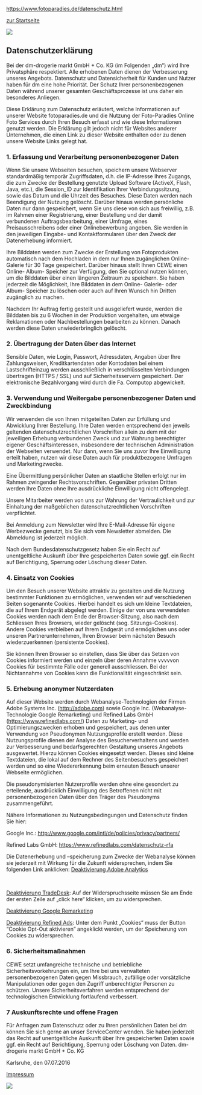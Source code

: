 https://www.fotoparadies.de/datenschutz.html

<a href="https://www.fotoparadies.de/" id="cw_dm_back_to_link" class="cw_dm_navigation" title="FOTOParadies">zur Startseite</a>

[![](https://cs.photoprintit.com/images/cops3/ironman/dflt_lay_cj.jpg)](mailto:info@photoprintit.de)

Datenschutzerklärung
--------------------

Bei der dm-drogerie markt GmbH + Co. KG (im Folgenden „dm“) wird Ihre Privatsphäre respektiert. Alle erhobenen Daten dienen der Verbesserung unseres Angebots. Datenschutz und Datensicherheit für Kunden und Nutzer haben für dm eine hohe Priorität. Der Schutz Ihrer personenbezogenen Daten während unserer gesamten Geschäftsprozesse ist uns daher ein besonderes Anliegen.

Diese Erklärung zum Datenschutz erläutert, welche Informationen auf unserer Website fotoparadies.de und die Nutzung der Foto-Paradies Online Foto Services durch Ihren Besuch erfasst und wie diese Informationen genutzt werden. Die Erklärung gilt jedoch nicht für Websites anderer Unternehmen, die einen Link zu dieser Website enthalten oder zu denen unsere Website Links gelegt hat.

### 1. Erfassung und Verarbeitung personenbezogener Daten

Wenn Sie unsere Webseiten besuchen, speichern unsere Webserver standardmäßig temporär Zugriffsdaten, d.h. die IP-Adresse Ihres Zugangs, die zum Zwecke der Bestellung genutzte Upload Software (ActiveX, Flash, Java, etc.), die Session\_ID zur Identifikation Ihrer Verbindungssitzung, sowie das Datum und die Uhrzeit des Besuches. Diese Daten werden nach Beendigung der Nutzung gelöscht. Darüber hinaus werden persönliche Daten nur dann gespeichert, wenn Sie uns diese von sich aus freiwillig, z.B. im Rahmen einer Registrierung, einer Bestellung und der damit verbundenen Auftragsbearbeitung, einer Umfrage, eines Preisausschreibens oder einer Onlinebewerbung angeben. Sie werden in den jeweiligen Eingabe- und Kontaktformularen über den Zweck der Datenerhebung informiert.

Ihre Bilddaten werden zum Zwecke der Erstellung von Fotoprodukten automatisch nach dem Hochladen in dem nur Ihnen zugänglichen Online- Galerie für 30 Tage gespeichert. Darüber hinaus stellt Ihnen CEWE einen Online- Album- Speicher zur Verfügung, den Sie optional nutzen können, um die Bilddaten über einen längeren Zeitraum zu speichern. Sie haben jederzeit die Möglichkeit, Ihre Bilddaten in dem Online- Galerie- oder Album- Speicher zu löschen oder auch auf Ihren Wunsch hin Dritten zugänglich zu machen.

Nachdem Ihr Auftrag fertig gestellt und ausgeliefert wurde, werden die Bilddaten bis zu 6 Wochen in der Produktion vorgehalten, um etwaige Reklamationen oder Nachbestellungen bearbeiten zu können. Danach werden diese Daten unwiederbringlich gelöscht.

### 2. Übertragung der Daten über das Internet

Sensible Daten, wie Login, Passwort, Adressdaten, Angaben über Ihre Zahlungsweisen, Kreditkartendaten oder Kontodaten bei einem Lastschrifteinzug werden ausschließlich in verschlüsselten Verbindungen übertragen (HTTPS / SSL) und auf Sicherheitsservern gespeichert. Der elektronische Bezahlvorgang wird durch die Fa. Computop abgewickelt.

### 3. Verwendung und Weitergabe personenbezogener Daten und Zweckbindung

Wir verwenden die von Ihnen mitgeteilten Daten zur Erfüllung und Abwicklung Ihrer Bestellung. Ihre Daten werden entsprechend den jeweils geltenden datenschutzrechtlichen Vorschriften allein zu dem mit der jeweiligen Erhebung verbundenen Zweck und zur Wahrung berechtigter eigener Geschäftsinteressen, insbesondere der technischen Administration der Webseiten verwendet. Nur dann, wenn Sie uns zuvor Ihre Einwilligung erteilt haben, nutzen wir diese Daten auch für produktbezogene Umfragen und Marketingzwecke.

Eine Übermittlung persönlicher Daten an staatliche Stellen erfolgt nur im Rahmen zwingender Rechtsvorschriften. Gegenüber privaten Dritten werden Ihre Daten ohne Ihre ausdrückliche Einwilligung nicht offengelegt.

Unsere Mitarbeiter werden von uns zur Wahrung der Vertraulichkeit und zur Einhaltung der maßgeblichen datenschutzrechtlichen Vorschriften verpflichtet.

Bei Anmeldung zum Newsletter wird Ihre E-Mail-Adresse für eigene Werbezwecke genutzt, bis Sie sich vom Newsletter abmelden. Die Abmeldung ist jederzeit möglich.

Nach dem Bundesdatenschutzgesetz haben Sie ein Recht auf unentgeltliche Auskunft über Ihre gespeicherten Daten sowie ggf. ein Recht auf Berichtigung, Sperrung oder Löschung dieser Daten.

### 4. Einsatz von Cookies

Um den Besuch unserer Website attraktiv zu gestalten und die Nutzung bestimmter Funktionen zu ermöglichen, verwenden wir auf verschiedenen Seiten sogenannte Cookies. Hierbei handelt es sich um kleine Textdateien, die auf Ihrem Endgerät abgelegt werden. Einige der von uns verwendeten Cookies werden nach dem Ende der Browser-Sitzung, also nach dem Schliessen Ihres Browsers, wieder gelöscht (sog. Sitzungs-Cookies). Andere Cookies verbleiben auf Ihrem Endgerät und ermöglichen uns oder unseren Partnerunternehmen, Ihren Browser beim nächsten Besuch wiederzuerkennen (persistente Cookies).

Sie können Ihren Browser so einstellen, dass Sie über das Setzen von Cookies informiert werden und einzeln über deren Annahme vvvvvon Cookies für bestimmte Fälle oder generell ausschliessen. Bei der Nichtannahme von Cookies kann die Funktionalität eingeschränkt sein.

### 5. Erhebung anonymer Nutzerdaten

Auf dieser Website werden durch Webanalyse-Technologien der Firmen Adobe Systems Inc. (http://adobe.com) sowie Google Inc. (Webanalyse-Technologie Google Remarketing) und Refined Labs GmbH (https://www.refinedlabs.com/) Daten zu Marketing- und Optimierungszwecken erhoben und gespeichert, aus denen unter Verwendung von Pseudonymen Nutzungsprofile erstellt werden. Diese Nutzungsprofile dienen der Analyse des Besucherverhaltens und werden zur Verbesserung und bedarfsgerechten Gestaltung unseres Angebots ausgewertet. Hierzu können Cookies eingesetzt werden. Dieses sind kleine Textdateien, die lokal auf dem Rechner des Seitenbesuchers gespeichert werden und so eine Wiedererkennung beim erneuten Besuch unserer Webseite ermöglichen.

Die pseudonymisierten Nutzerprofile werden ohne eine gesondert zu erteilende, ausdrücklich Einwilligung des Betroffenen nicht mit personenbezogenen Daten über den Träger des Pseudonyms zusammengeführt.

Nähere Informationen zu Nutzungsbedingungen und Datenschutz finden Sie hier:

Google Inc.: <http://www.google.com/intl/de/policies/privacy/partners/>

Refined Labs GmbH: <https://www.refinedlabs.com/datenschutz-rfa>

Die Datenerhebung und –speicherung zum Zwecke der Webanalyse können sie jederzeit mit Wirkung für die Zukunft widersprechen, indem Sie folgenden Link anklicken: [Deaktivierung Adobe Analytics](http://cewecolor.112.2o7.net/optout.html?locale=de_DE&popup=true)

 

[Deaktivierung TradeDesk](http://www.adsrvr.org/): Auf der Widerspruchsseite müssen Sie am Ende der ersten Zeile auf „click here“ klicken, um zu widersprechen.

[Deaktivierung Google Remarketing](http://pxm.li/f2WmL)

[Deaktivierung Refined Ads](https://www.refinedlabs.com/datenschutz-rfa): Unter dem Punkt „Cookies“ muss der Button “Cookie Opt-Out aktivieren” angeklickt werden, um der Speicherung von Cookies zu widersprechen.

### 6. Sicherheitsmaßnahmen

CEWE setzt umfangreiche technische und betriebliche Sicherheitsvorkehrungen ein, um Ihre bei uns verwalteten personenbezogenen Daten gegen Missbrauch, zufällige oder vorsätzliche Manipulationen oder gegen den Zugriff unberechtigter Personen zu schützen. Unsere Sicherheitsverfahren werden entsprechend der technologischen Entwicklung fortlaufend verbessert.

### 7 Auskunftsrechte und offene Fragen

Für Anfragen zum Datenschutz oder zu Ihren persönlichen Daten bei dm können Sie sich gerne an unser ServiceCenter wenden. Sie haben jederzeit das Recht auf unentgeltliche Auskunft über Ihre gespeicherten Daten sowie ggf. ein Recht auf Berichtigung, Sperrung oder Löschung von Daten. dm-drogerie markt GmbH + Co. KG

Karlsruhe, den 07.07.2016

[Impressum](https://www.fotoparadies.de/impressum.html "Impressum")

![](//googleads.g.doubleclick.net/pagead/viewthroughconversion/1043776272/?value=0&guid=ON&script=0)
